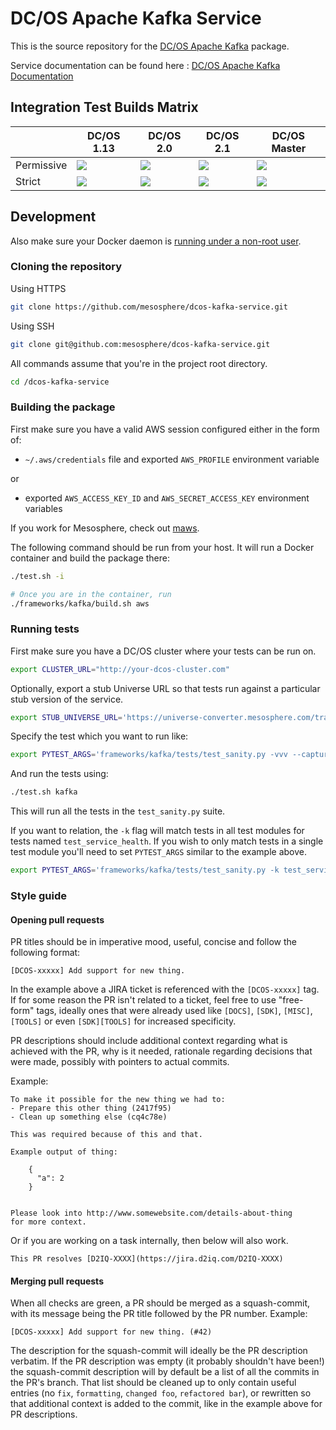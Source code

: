 # DC/OS Apache Kafka Service

This is the source repository for the [DC/OS Apache Kafka](https://mesosphere.com/service-catalog/kafka) package.

Service documentation can be found here : [DC/OS Apache Kafka Documentation](https://docs.mesosphere.com/services/kafka/)

## Integration Test Builds Matrix

|  | DC/OS 1.13 | DC/OS 2.0 | DC/OS 2.1 | DC/OS Master |
|------------|------------|------------|------------|------------|
| Permissive | <a href ="https://teamcity.mesosphere.io/viewType.html?buildTypeId=DataServices_Kafka_IntegrationTests_DCOS_113_Permissive&guest=1" ><img  src ="https://teamcity.mesosphere.io/app/rest/builds/buildType:(id:DataServices_Kafka_IntegrationTests_DCOS_113_Permissive)/statusIcon" /></a > | <a href="https://teamcity.mesosphere.io/viewType.html?buildTypeId=DataServices_Kafka_IntegrationTests_DCOS_20_Permissive&guest=1" ><img src="https://teamcity.mesosphere.io/app/rest/builds/buildType:(id:DataServices_Kafka_IntegrationTests_DCOS_20_Permissive)/statusIcon" /></a > |  <a href="https://teamcity.mesosphere.io/viewType.html?buildTypeId=DataServices_Kafka_IntegrationTests_DCOS_21_Permissive&guest=1" ><img src="https://teamcity.mesosphere.io/app/rest/builds/buildType:(id:DataServices_Kafka_IntegrationTests_DCOS_21_Permissive)/statusIcon" /></a > | <a  href ="https://teamcity.mesosphere.io/viewType.html?buildTypeId=DataServices_Kafka_IntegrationTests_DCOS_master_Permissive&guest=1" ><img  src ="https://teamcity.mesosphere.io/app/rest/builds/buildType:(id:DataServices_Kafka_IntegrationTests_DCOS_master_Permissive)/statusIcon" /> </a > |
| Strict     | <a href ="https://teamcity.mesosphere.io/viewType.html?buildTypeId=DataServices_Kafka_IntegrationTests_DCOS_113_Strict&guest=1" ><img  src ="https://teamcity.mesosphere.io/app/rest/builds/buildType:(id:DataServices_Kafka_IntegrationTests_DCOS_113_Strict)/statusIcon" /></a >         | <a href="https://teamcity.mesosphere.io/viewType.html?buildTypeId=DataServices_Kafka_IntegrationTests_DCOS_20_Strict&guest=1" ><img src ="https://teamcity.mesosphere.io/app/rest/builds/buildType:(id:DataServices_Kafka_IntegrationTests_DCOS_20_Strict)/statusIcon"  /></a  > |  <a href="https://teamcity.mesosphere.io/viewType.html?buildTypeId=DataServices_Kafka_IntegrationTests_DCOS_21_Strict&guest=1" ><img src ="https://teamcity.mesosphere.io/app/rest/builds/buildType:(id:DataServices_Kafka_IntegrationTests_DCOS_21_Strict)/statusIcon"  /></a  > | <a  href ="https://teamcity.mesosphere.io/viewType.html?buildTypeId=DataServices_Kafka_IntegrationTests_DCOS_master_Strict&guest=1" ><img  src ="https://teamcity.mesosphere.io/app/rest/builds/buildType:(id:DataServices_Kafka_IntegrationTests_DCOS_master_Strict)/statusIcon" /></a > |


## Development

Also make sure your Docker daemon is [running under a non-root
user](https://docs.docker.com/install/linux/linux-postinstall/).

### Cloning the repository

Using HTTPS
```bash
git clone https://github.com/mesosphere/dcos-kafka-service.git
```
Using SSH
```bash
git clone git@github.com:mesosphere/dcos-kafka-service.git
```

All commands assume that you're in the project root directory.

```bash
cd /dcos-kafka-service
```

### Building the package

First make sure you have a valid AWS session configured either in the form of:
- `~/.aws/credentials` file and exported `AWS_PROFILE` environment variable

or

- exported `AWS_ACCESS_KEY_ID` and `AWS_SECRET_ACCESS_KEY` environment variables

If you work for Mesosphere, check out
[maws](https://github.com/mesosphere/maws).

The following command should be run from your host. It will run a Docker
container and build the package there:

```bash
./test.sh -i

# Once you are in the container, run
./frameworks/kafka/build.sh aws
```

### Running tests

First make sure you have a DC/OS cluster where your tests can be run on.

```bash
export CLUSTER_URL="http://your-dcos-cluster.com"
```

Optionally, export a stub Universe URL so that tests run against a particular
stub version of the service.

```bash
export STUB_UNIVERSE_URL='https://universe-converter.mesosphere.com/transform?url=...'
```

Specify the test which you want to run like:

```bash
export PYTEST_ARGS='frameworks/kafka/tests/test_sanity.py -vvv --capture=no --maxfail=1'
```
And run the tests using:
```bash
./test.sh kafka
```
This will run all the tests in the `test_sanity.py` suite.

If you want to relation, the `-k` flag will match tests in all test modules for
tests named `test_service_health`. If you wish to only match tests in a single test
module you'll need to set `PYTEST_ARGS` similar to the example above.

```bash
export PYTEST_ARGS='frameworks/kafka/tests/test_sanity.py -k test_service_health -vvv --capture=no --maxfail=1'
```

### Style guide

#### Opening pull requests

PR titles should be in imperative mood, useful, concise and follow the following
format:

```
[DCOS-xxxxx] Add support for new thing.
```

In the example above a JIRA ticket is referenced with the `[DCOS-xxxxx]` tag. If
for some reason the PR isn't related to a ticket, feel free to use "free-form"
tags, ideally ones that were already used like `[DOCS]`, `[SDK]`, `[MISC]`,
`[TOOLS]` or even `[SDK][TOOLS]` for increased specificity.

PR descriptions should include additional context regarding what is achieved
with the PR, why is it needed, rationale regarding decisions that were made,
possibly with pointers to actual commits.

Example:
```
To make it possible for the new thing we had to:
- Prepare this other thing (2417f95)
- Clean up something else (cq4c78e)

This was required because of this and that.

Example output of thing:

    {
      "a": 2
    }


Please look into http://www.somewebsite.com/details-about-thing
for more context.
```
Or if you are working on a task internally, then below will also work.
```
This PR resolves [D2IQ-XXXX](https://jira.d2iq.com/D2IQ-XXXX)
```

#### Merging pull requests

When all checks are green, a PR should be merged as a squash-commit, with its
message being the PR title followed by the PR number. Example:

```
[DCOS-xxxxx] Add support for new thing. (#42)
```

The description for the squash-commit will ideally be the PR description
verbatim. If the PR description was empty (it probably shouldn't have been!) the
squash-commit description will by default be a list of all the commits in the
PR's branch. That list should be cleaned up to only contain useful entries (no
`fix`, `formatting`, `changed foo`, `refactored bar`), or rewritten so that
additional context is added to the commit, like in the example above for PR
descriptions.

